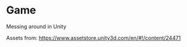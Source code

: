 # Game

Messing around in Unity

Assets from:
https://www.assetstore.unity3d.com/en/#!/content/24471
